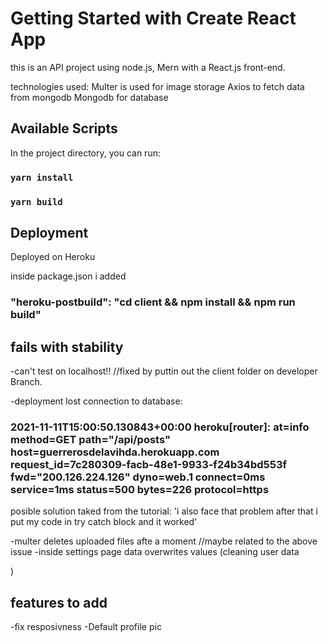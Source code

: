 # Getting Started with Create React App

this is an API project using node.js, Mern with a React.js front-end.

technologies used:
Multer is used for image storage
Axios to fetch data from mongodb
Mongodb for database

## Available Scripts

In the project directory, you can run:

### `yarn install`

### `yarn build`

## Deployment

Deployed on Heroku

inside package.json i added

### "heroku-postbuild": "cd client && npm install && npm run build"

## fails with stability

-can't test on localhost!!
//fixed by puttin out the client folder on developer Branch.

-deployment lost connection to database:

### 2021-11-11T15:00:50.130843+00:00 heroku[router]: at=info method=GET path="/api/posts" host=guerrerosdelavihda.herokuapp.com request_id=7c280309-facb-48e1-9933-f24b34bd553f fwd="200.126.224.126" dyno=web.1 connect=0ms service=1ms status=500 bytes=226 protocol=https

posible solution taked from the tutorial:
'i also face that problem after that i put my code in try catch block and it worked'

-multer deletes uploaded files afte a moment
//maybe related to the above issue
-inside settings page data overwrites values (cleaning user data

)

## features to add

-fix resposivness
-Default profile pic
